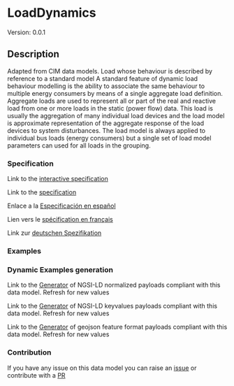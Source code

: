 # LoadDynamics
Version: 0.0.1

## Description 

Adapted from CIM data models. Load whose behaviour is described by reference to a standard model   A standard feature of dynamic load behaviour modelling is the ability to associate the same behaviour to multiple energy consumers by means of a single aggregate load definition.  Aggregate loads are used to represent all or part of the real and reactive load from one or more loads in the static (power flow) data. This load is usually the aggregation of many individual load devices and the load model is approximate representation of the aggregate response of the load devices to system disturbances. The load model is always applied to individual bus loads (energy consumers) but a single set of load model parameters can used for all loads in the grouping.
### Specification

Link to the [interactive specification](https://swagger.lab.fiware.org/?url=https://github.com/smart-data-models/dataModel.EnergyCIM/blob/master/LoadDynamics/swagger.yaml)

Link to the [specification](https://github.com/smart-data-models/dataModel.EnergyCIM/blob/master/LoadDynamics/doc/spec.md)

Enlace a la [Especificación en español](https://github.com/smart-data-models/dataModel.EnergyCIM/blob/master/LoadDynamics/doc/spec_ES.md)

Lien vers le [spécification en français](https://github.com/smart-data-models/dataModel.EnergyCIM/blob/master/LoadDynamics/doc/spec_FR.md)

Link zur [deutschen Spezifikation](https://github.com/smart-data-models/dataModel.EnergyCIM/blob/master/LoadDynamics/doc/spec_DE.md)
### Examples
### Dynamic Examples generation

Link to the [Generator](https://smartdatamodels.org/extra/ngsi-ld_generator.php?schemaUrl=https://raw.githubusercontent.com/smart-data-models/dataModel.EnergyCIM/master/LoadDynamics/schema.json&email=info@smartdatamodels.org) of NGSI-LD normalized payloads compliant with this data model. Refresh for new values

Link to the [Generator](https://smartdatamodels.org/extra/ngsi-ld_generator_keyvalues.php?schemaUrl=https://raw.githubusercontent.com/smart-data-models/dataModel.EnergyCIM/master/LoadDynamics/schema.json&email=info@smartdatamodels.org) of NGSI-LD keyvalues payloads compliant with this data model. Refresh for new values

Link to the [Generator](https://smartdatamodels.org/extra/geojson_features_generator_v1.0.php?schemaUrl=https://raw.githubusercontent.com/smart-data-models/dataModel.EnergyCIM/master/LoadDynamics/schema.json&email=info@smartdatamodels.org) of geojson feature format payloads compliant with this data model. Refresh for new values
### Contribution

 If you have any issue on this data model you can raise an [issue](https://github.com/smart-data-models/dataModel.EnergyCIM/issues)  or contribute with a [PR](https://github.com/smart-data-models/dataModel.EnergyCIM/pulls)